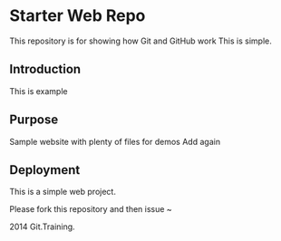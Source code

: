 # Starter Web Repo

This repository is for showing how Git and GitHub work
This is simple.

## Introduction
This is example

## Purpose

Sample website with plenty of files for demos
Add again

## Deployment
This is a simple web project.

Please fork this repository and then issue ~

2014 Git.Training.